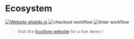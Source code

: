 # Ecosystem

[![Website shields.io](https://img.shields.io/website-up-down-green-red/https/ecosym.fredcorp.cc/ping)](https://ecosym.fredcorp.cc)
![checkout workflow](https://github.com/fred-corp/Ecosystem_PO3L_ECAM/actions/workflows/checkout.yml/badge.svg)
![linter workflow](https://github.com/fred-corp/Ecosystem_PO3L_ECAM/actions/workflows/mega-linter.yml/badge.svg)

> Visit the [EcoSym website](https://ecosym.fredcorp.cc) for a live demo !
